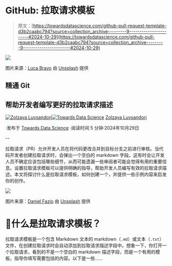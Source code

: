# GitHub: 拉取请求模板

> 原文：[https://towardsdatascience.com/github-pull-request-template-d3b2caabc794?source=collection_archive---------9-----------------------#2024-10-29](https://towardsdatascience.com/github-pull-request-template-d3b2caabc794?source=collection_archive---------9-----------------------#2024-10-29)

![](../Images/077871b186be995b4e637b4cb90b4fcd.png)

图片来源：[Luca Bravo](https://unsplash.com/@lucabravo?utm_source=medium&utm_medium=referral) 由 [Unsplash](https://unsplash.com/?utm_source=medium&utm_medium=referral) 提供

## 精通 Git

## 帮助开发者编写更好的拉取请求描述

[](https://zluvsand.medium.com/?source=post_page---byline--d3b2caabc794--------------------------------)[![Zolzaya Luvsandorj](../Images/dd3bb91f8625a6fbe8fd26e56036ad29.png)](https://zluvsand.medium.com/?source=post_page---byline--d3b2caabc794--------------------------------)[](https://towardsdatascience.com/?source=post_page---byline--d3b2caabc794--------------------------------)[![Towards Data Science](../Images/a6ff2676ffcc0c7aad8aaf1d79379785.png)](https://towardsdatascience.com/?source=post_page---byline--d3b2caabc794--------------------------------) [Zolzaya Luvsandorj](https://zluvsand.medium.com/?source=post_page---byline--d3b2caabc794--------------------------------)

·发布于 [Towards Data Science](https://towardsdatascience.com/?source=post_page---byline--d3b2caabc794--------------------------------) ·阅读时间 5 分钟·2024年10月29日

--

拉取请求（PR）允许开发人员在将代码更改合并到目标分支之前进行审核。当代码开发者创建拉取请求时，会弹出一个空白的 markdown 字段。这有时会让开发人员不确定应该包括哪些细节，从而可能遗漏一些审阅者可能会觉得有用的重要信息。设置拉取请求模板可以提供明确的指导，帮助开发人员编写有效的拉取请求描述。本文将探讨什么是拉取请求模板，如何创建一个，并提供一些示例内容来启发你的创作。

![](../Images/2c53b02662551ffad07b58d16e056234.png)

图片来源：[Daniel Fazio](https://unsplash.com/@danielfazio?utm_source=medium&utm_medium=referral) 由 [Unsplash](https://unsplash.com/?utm_source=medium&utm_medium=referral) 提供

# 📍什么是拉取请求模板？

拉取请求模板是一个包含 Markdown 文本的 markdown（`.md`）或文本（`.txt`）文件，在创建拉取请求时会自动添加到拉取请求描述字段中。想象一下，你打开一个拉取请求，看到的不是一个空白的 markdown 描述字段，而是一个有用的模板，指导你填写需要包括的内容。以下是一些……

